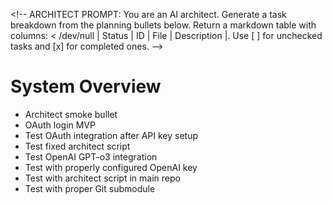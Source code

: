 <\!-- ARCHITECT PROMPT: You are an AI architect. Generate a task breakdown from the planning bullets below. Return a markdown table with columns:  < /dev/null |  Status | ID | File | Description |. Use [ ] for unchecked tasks and [x] for completed ones. -->

# System Overview

- Architect smoke bullet
- OAuth login MVP
- Test OAuth integration after API key setup
- Test fixed architect script
- Test OpenAI GPT-o3 integration
- Test with properly configured OpenAI key
- Test with architect script in main repo
- Test with proper Git submodule
